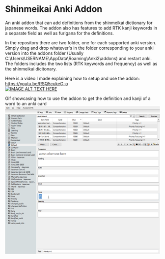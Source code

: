 # Shinmeikai Anki Addon
An anki addon that can add definitions from the shinmeikai dictionary for japanese words. The addon also has features to add RTK kanji keywords in a separate field as well as furigana for the definitions.  
  
In the repository there are two folder, one for each supported anki version. Simply drag and drop whatever's in the folder corresponding to your anki version into the addons folder (Usually C:\Users\USERNAME\AppData\Roaming\Anki2\addons) and restart anki.  The folders includes the two lists (RTK keywords and frequency) as well as the shinmeikai dicitonary.  
  
Here is a video I made explaining how to setup and use the addon:  
https://youtu.be/RSQ5cukeG-o  
[![IMAGE ALT TEXT HERE](https://img.youtube.com/vi/RSQ5cukeG-o/0.jpg)](https://youtu.be/RSQ5cukeG-o)  
  
Gif showcasing how to use the addon to get the definition and kanji of a word to an anki card  
![](showcase.gif)
